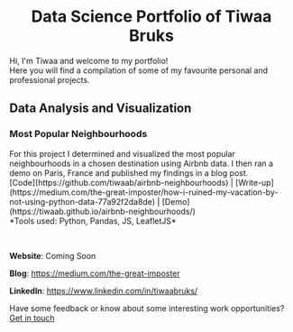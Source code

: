 <h1 align="center">Data Science Portfolio of Tiwaa Bruks</h1>

Hi, I'm Tiwaa and welcome to my portfolio!<br/>
Here you will find a compilation of some of my favourite personal and professional projects. 

<h2>Data Analysis and Visualization</h2>

<h3>Most Popular Neighbourhoods</h3>

<p>
For this project I determined and visualized the most popular neighbourhoods in a chosen destination using Airbnb data. I then ran a demo on Paris, France and published my findings in a blog post.<br/>
[Code](https://github.com/tiwaab/airbnb-neighbourhoods) | [Write-up](https://medium.com/the-great-imposter/how-i-ruined-my-vacation-by-not-using-python-data-77a92f2da8de) | [Demo](https://tiwaab.github.io/airbnb-neighbourhoods/)<br/>
*Tools used: Python, Pandas, JS, LeafletJS*
</p>
<br/>

**Website**: Coming Soon

**Blog**: https://medium.com/the-great-imposter

**LinkedIn**: https://www.linkedin.com/in/tiwaabruks/


Have some feedback or know about some interesting work opportunities? [Get in touch](mailto:ctbruks@gmail.com "ctbruks@gmail.com") 
